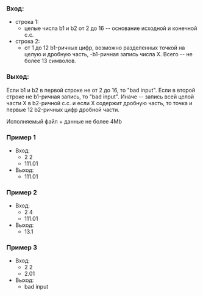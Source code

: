 ### Вход:
* строка 1:
	* целые числа b1 и b2 от 2 до 16 -- основание исходной и конечной с.с.
* строка 2:
	* от 1 до 12 b1-ричных цифр, возможно разделенных точкой на целую и дробную часть, -b1-ричная запись числа X. Всего -- не более 13 символов.
### Выход:
Если b1 и b2 в первой строке не от 2 до 16, то "bad input".
Если в второй строке не b1-ричная запись, то "bad input".
Иначе -- запись всей целой части X в b2-ричной с.с. и если X содержит дробную часть, то точка и первые 12 b2-ричных цифр дробной части.

Исполняемый файл + данные не более 4Mb

### Пример 1
* Вход:
  * 2 2
  * 111.01
* Выход:
  * 111.01

### Пример 2
* Вход:
  * 2 4
  * 111.01
* Выход:
  * 13.1

### Пример 3
* Вход:
  * 2 2
  * 2.01
* Выход:
  * bad input
